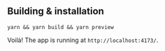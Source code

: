 ## Building & installation

`yarn && yarn build && yarn preview`

Voilà! The app is running at `http://localhost:4173/`.
